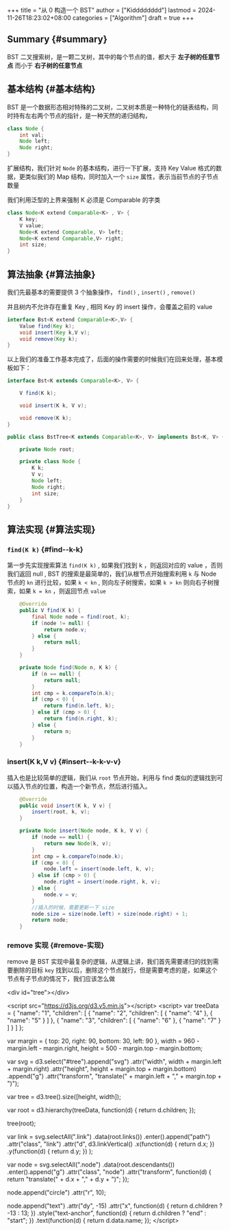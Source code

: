 +++
title = "从 0 构造一个 BST"
author = ["Kidddddddd"]
lastmod = 2024-11-26T18:23:02+08:00
categories = ["Algorithm"]
draft = true
+++

## Summary {#summary}

BST 二叉搜索树，是一颗二叉树，其中的每个节点的值，都大于 **左子树的任意节点** 而小于 **右子树的任意节点**


## 基本结构 {#基本结构}

BST 是一个数据形态相对特殊的二叉树，二叉树本质是一种特化的链表结构，同时持有左右两个节点的指针，是一种天然的递归结构，

```java
class Node {
    int val;
    Node left;
    Node right;
}
```

扩展结构，我们针对 `Node` 的基本结构，进行一下扩展，支持 Key Value 格式的数据，更类似我们的 Map 结构，同时加入一个 `size` 属性，表示当前节点的子节点数量

我们利用泛型的上界来强制 K 必须是 Comparable 的字类

```java
class Node<K extend Comparable<K> , V> {
    K key;
    V value;
    Node<K extend Comparable, V> left;
    Node<K extend Comparable,V> right;
    int size;
}
```


## 算法抽象 {#算法抽象}

我们先最基本的需要提供 3 个抽象操作， `find()` , `insert()` , `remove()`

并且树内不允许存在重复 Key , 相同 Key 的 insert 操作，会覆盖之前的 value

```java
interface Bst<K extend Comparable<K>,V> {
    Value find(Key k);
    void insert(Key k,V v);
    void remove(Key k);
}
```

以上我们的准备工作基本完成了，后面的操作需要的时候我们在回来处理，基本模板如下：

```java
interface Bst<K extends Comparable<K>, V> {

    V find(K k);

    void insert(K k, V v);

    void remove(K k);
}

public class BstTree<K extends Comparable<K>, V> implements Bst<K, V> {

    private Node root;

    private class Node {
        K k;
        V v;
        Node left;
        Node right;
        int size;
    }
}
```


## 算法实现 {#算法实现}


### `find(K k)` {#find--k-k}

第一步先实现搜索算法 `find(K k)` , 如果我们找到 k ，则返回对应的 value ，否则我们返回 null , BST 的搜索是最简单的，我们从根节点开始搜索利用 `k` 与 Node 节点的 `kn` 进行比较，如果 `k < kn` , 则向左子树搜索，如果 `k > kn` 则向右子树搜索，如果 `k = kn` ，则返回节点 `value`

```java
    @Override
    public V find(K k) {
        final Node node = find(root, k);
        if (node != null) {
            return node.v;
        } else {
            return null;
        }
    }

    private Node find(Node n, K k) {
        if (n == null) {
            return null;
        }
        int cmp = k.compareTo(n.k);
        if (cmp < 0) {
            return find(n.left, k);
        } else if (cmp > 0) {
            return find(n.right, k);
        } else {
            return n;
        }
    }
```


### insert(K k,V v) {#insert--k-k-v-v}

插入也是比较简单的逻辑，我们从 `root` 节点开始，利用与 find 类似的逻辑找到可以插入节点的位置，构造一个新节点，然后进行插入。

```java
    @Override
    public void insert(K k, V v) {
        insert(root, k, v);
    }

    private Node insert(Node node, K k, V v) {
        if (node == null) {
            return new Node(k, v);
        }
        int cmp = k.compareTo(node.k);
        if (cmp < 0) {
            node.left = insert(node.left, k, v);
        } else if (cmp > 0) {
            node.right = insert(node.right, k, v);
        } else {
            node.v = v;
        }
        //插入的时候，需要更新一下 size
        node.size = size(node.left) + size(node.right) + 1;
        return node;
    }
```


### remove 实现 {#remove-实现}

remove 是 BST 实现中最复杂的逻辑，从逻辑上讲，我们首先需要递归的找到需要删除的目标 `key`  找到以后，删除这个节点就行，但是需要考虑的是，如果这个节点有子节点的情况下，我们应该怎么做

<div class="HTML">

&lt;div id="tree"&gt;&lt;/div&gt;

&lt;script src="<https://d3js.org/d3.v5.min.js>"&gt;&lt;/script&gt;
&lt;script&gt;
  var treeData = {
    "name": "1",
    "children": [
      {
        "name": "2",
        "children": [
          { "name": "4" },
          { "name": "5" }
        ]
      },
      {
        "name": "3",
        "children": [
          { "name": "6" },
          { "name": "7" }
        ]
      }
    ]
  };

var margin = { top: 20, right: 90, bottom: 30, left: 90 },
    width = 960 - margin.left - margin.right,
    height = 500 - margin.top - margin.bottom;

var svg = d3.select("#tree").append("svg")
  .attr("width", width + margin.left + margin.right)
  .attr("height", height + margin.top + margin.bottom)
  .append("g")
  .attr("transform", "translate(" + margin.left + "," + margin.top + ")");

var tree = d3.tree().size([height, width]);

var root = d3.hierarchy(treeData, function(d) { return d.children; });

tree(root);

var link = svg.selectAll(".link")
  .data(root.links())
  .enter().append("path")
  .attr("class", "link")
  .attr("d", d3.linkVertical()
    .x(function(d) { return d.x; })
    .y(function(d) { return d.y; })
  );

var node = svg.selectAll(".node")
  .data(root.descendants())
  .enter().append("g")
  .attr("class", "node")
  .attr("transform", function(d) { return "translate(" + d.x + "," + d.y + ")"; });

node.append("circle")
  .attr("r", 10);

  node.append("text")
    .attr("dy", -15)
    .attr("x", function(d) { return d.children ? -13 : 13; })
    .style("text-anchor", function(d) { return d.children ? "end" : "start"; })
    .text(function(d) { return d.data.name; });
&lt;/script&gt;

</div>
